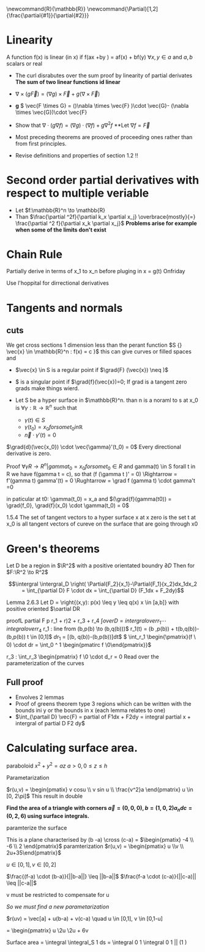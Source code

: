 \newcommand{R}{\mathbb{R}}
\newcommand{\Partial}[1,2]{\frac{\partial{#1}}{\partial{#2}}}
# Linearity

A function f(x) is linear (in x) if f(ax +by ) = af(x) + bf(y) $\forall x,y \in a$ and $a,b$ scalars or real
* The curl disrabutes over the sum proof by linearity of partial derivates **The sum of two linear functions id linear**
* $\nabla \times (g\vec{F}) = (\nabla g)\times \vec{F} + g(\nabla \times \vec{F})$
* **g** $ \vec{F \times G} = ()\nabla \times \vec{F} )\cdot \vec{G}- (\nabla \times \vec{G})\cdot \vec{F}

* Show that $\nabla \cdot (g\nabla f) = (\nabla g) \cdot (\nabla f) + g\nabla ^2 f$ **Let $\nabla f = \vec{F}$
* Most preceding theorems are prooved of proceeding ones rather than from first principles.
* Revise definitions and properties of section 1.2 !!

# Second order partial derivatives with respect to multiple veriable

* Let $f:\mathbb{R}^n \to \mathbb{R}
* Than $\frac{\partial ^2f}{\partial k_x \partial x_j} \overbrace{mostly}{=} \frac{\partial ^2 f}{\partial x_k \partial x_j}$ **Problems arise for example when some of the limits don't exist**

    
# Chain Rule

Partially derive in terms of x_1 to x_n before pluging in x = g(t)
Onfriday

Use l'hoppital for dirrectional derivatives

# Tangents and normals

## cuts

We get cross sections 1 dimension less than the perant function
$S \{} \vec{x} \in \mathbb{R}^n : f(x) = c \}$ this can give curves or filled spaces
and 

* $\vec{x} \in S is a regular point if $\grad{F} (\vec{x}) \neq )$
* $ is a singular point if $\grad{f}(\vec{x})=0;
If grad is a tangent zero grads make things wierd.

* Let S be a hyper surface in $\mathbb{R}^n. than n is a noraml to s at x_0 is $\forall \gamma :\mathbb{R} \to \mathbb{R}^n$ such that
    +  $\gamma(t) \in S$
    +  $\gamma(t_0) = x_0 for some t_0 in \mathbb{R}$
    +  $\vec{n} \cdot \gamma'(t) = 0$

$\grad{d}(\vec{x_0}) \cdot \vec{\gamma}'(t_0) = 0$
  Every directional derivative is zero.

Proof $\forall \gamma R \to R^n | gamma t_0 = x_0 for some t_0 \in R$
and gamma(t) \in S forall t in R we have f(gamma t = c), so that
(f (\gamma  t )' = 0)
\Rightarrow = f'(gamma t) gamma'(t) = 0
\Rughtarrow = \grad f (gamma t) \cdot gamma't =0

in paticular at t0: \gamma(t_0) = x_a and
$(\grad{f}(gamma(t0)) = \grad{f_0}, \grad{f}(x_0) \cdot \gamma(t_0) = 0$

1.5.4
The set of tangent vectors to a hyper surface x at x zero is the set t at x_0 is all tangent vectors of cureve on the surface that are going through x0

# Green's theorems

Let D be a region in $\R^2$ with a positive orientated boundry $\partial D$ Then for $F:\R^2 \to R^2$ 

$$\intergral \intergral_D \right( \Partial{F_2}{x_1}-\Partial{F_1}{x_2}dx_1dx_2 = \int_{\partial D} F \cdot dx = \int_{\partial D} (F_1dx + F_2dy)$$

Lemma 2.6.3 Let D = \right{(x,y): p(x) \leq y \leq q(x) x \in [a,b]} with positive oriented $\oartial DR

proofL
partial F p r_1 + r)2 + r_3 + r_4
$\int over D = intergral over r_1 \cdots integral over r_4$
r_1 : line from (b,p(b) \to (b,q(b)))$
r_1(t) = (b ,p(b)) + t(b,q(b))-(b,p(b)) t \in [0,1]$
$d r_1$ = [(b, q(b))-(b,p(b))]dt$
$ \int_r_1 \begin{\pmatrix}(f \\ 0) \cdot dr = \int_0 ^ 1 \begin{pmatirc f \\0\end{pmatrix}}$

r_3 : \int_r_3 \begin{pmatrix} f \\0 \cdot d_r = 0
Read over the parameterization of the curves

## Full proof

* Envolves 2 lemmas
* Proof of greens theorem type 3 regions which can be written with the bounds ini y or the bounds in x (each lemma relates to one)
* $\int_{\partail D} \vec{F} = partial of F1dx + F2dy = integral partial x + intergral of partial D F2 dy$


# Calculating surface area.

paraboloid $x^2 +y^2 = az$ $a>0, 0 \leq z \leq h$

Parametarization 

$r(u,v) = \begin{pmatix} v cosu \\ v sin u \\ \frac{v^2}a \end{pmatrix} u \in [0, 2\pi]$ This result in double 

**Find the area of a triangle with corners $\vec{a} = (0,0,0), b = (1,0,2) a_nd c = (0,2,6)$ using surface integrals.**

paramterize the surface

This is a plane characterised by (b -a) \cross (c-a) = $\begin{pmatix} -4 \\ -6 \\ 2 \end{pmatrix}$
paramterization
$r(u,v) = \begin{pmatix} u \\v \\ 2u+35\end{pmatrix}$

$u \in [0,1], v \in [0,2]$

$\frac{(f-a) \cdot (b-a)}{||b-a||} \leq ||b-a||$
$\frac{f-a \cdot (c-a)}{||c-a)|| \leq ||c-a||$

v must be restricted to compensate for u

_So we must find a new parametarization_

$r(uv) = \vec[a] + u(b-a) + v(c-a) \quad u \in [0,1], v \in [0,1-u]

= \begin{pmatrix} u \\2u \\2u + 6v

Surface area = \integral \integral_S 1 ds
= \integral 0 1 \integral 0 1 || (1 )
